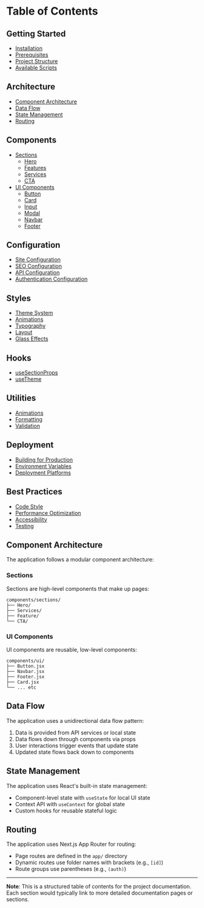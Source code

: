 # Table of Contents

## Getting Started
- [Installation](README.md#installation)
- [Prerequisites](README.md#prerequisites)
- [Project Structure](README.md#project-structure)
- [Available Scripts](README.md#available-scripts)

## Architecture
- [Component Architecture](#component-architecture)
- [Data Flow](#data-flow)
- [State Management](#state-management)
- [Routing](#routing)

## Components
- [Sections](#sections)
  - [Hero](#hero-section)
  - [Features](#features-section)
  - [Services](#services-section)
  - [CTA](#cta-section)
- [UI Components](#ui-components)
  - [Button](#button)
  - [Card](#card)
  - [Input](#input)
  - [Modal](#modal)
  - [Navbar](#navbar)
  - [Footer](#footer)

## Configuration
- [Site Configuration](#site-configuration)
- [SEO Configuration](#seo-configuration)
- [API Configuration](#api-configuration)
- [Authentication Configuration](#authentication-configuration)

## Styles
- [Theme System](#theme-system)
- [Animations](#animations)
- [Typography](#typography)
- [Layout](#layout)
- [Glass Effects](#glass-effects)

## Hooks
- [useSectionProps](#usesectionprops)
- [useTheme](#usetheme)

## Utilities
- [Animations](#animation-utilities)
- [Formatting](#formatting-utilities)
- [Validation](#validation-utilities)

## Deployment
- [Building for Production](#building-for-production)
- [Environment Variables](#environment-variables)
- [Deployment Platforms](#deployment-platforms)

## Best Practices
- [Code Style](#code-style)
- [Performance Optimization](#performance-optimization)
- [Accessibility](#accessibility)
- [Testing](#testing)

## Component Architecture

The application follows a modular component architecture:

### Sections

Sections are high-level components that make up pages:

```
components/sections/
├── Hero/
├── Services/
├── Feature/
└── CTA/
```

### UI Components

UI components are reusable, low-level components:

```
components/ui/
├── Button.jsx
├── Navbar.jsx
├── Footer.jsx
├── Card.jsx
└── ... etc
```

## Data Flow

The application uses a unidirectional data flow pattern:

1. Data is provided from API services or local state
2. Data flows down through components via props
3. User interactions trigger events that update state
4. Updated state flows back down to components

## State Management

The application uses React's built-in state management:

- Component-level state with `useState` for local UI state
- Context API with `useContext` for global state
- Custom hooks for reusable stateful logic

## Routing

The application uses Next.js App Router for routing:

- Page routes are defined in the `app/` directory
- Dynamic routes use folder names with brackets (e.g., `[id]`)
- Route groups use parentheses (e.g., `(auth)`)

--- 

**Note**: This is a structured table of contents for the project documentation. Each section would typically link to more detailed documentation pages or sections.